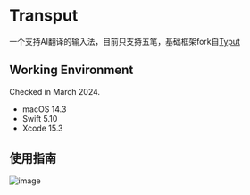 # Transput

一个支持AI翻译的输入法，目前只支持五笔，基础框架fork自[Typut](https://github.com/ensan-hcl/Typut)


## Working Environment

Checked in March 2024.
* macOS 14.3
* Swift 5.10
* Xcode 15.3

## 使用指南
![image](./output.gif)




